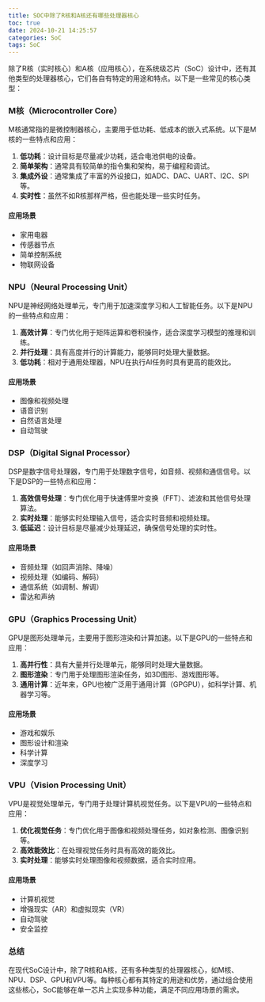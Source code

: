 ```yaml
---
title: SOC中除了R核和A核还有哪些处理器核心
toc: true
date: 2024-10-21 14:25:57
categories: SoC
tags: SoC
---
```


除了R核（实时核心）和A核（应用核心），在系统级芯片（SoC）设计中，还有其他类型的处理器核心，它们各自有特定的用途和特点。以下是一些常见的核心类型：

### M核（Microcontroller Core）

M核通常指的是微控制器核心，主要用于低功耗、低成本的嵌入式系统。以下是M核的一些特点和应用：

1. **低功耗**：设计目标是尽量减少功耗，适合电池供电的设备。
2. **简单架构**：通常具有较简单的指令集和架构，易于编程和调试。
3. **集成外设**：通常集成了丰富的外设接口，如ADC、DAC、UART、I2C、SPI等。
4. **实时性**：虽然不如R核那样严格，但也能处理一些实时任务。

#### 应用场景
- 家用电器
- 传感器节点
- 简单控制系统
- 物联网设备

### NPU（Neural Processing Unit）

NPU是神经网络处理单元，专门用于加速深度学习和人工智能任务。以下是NPU的一些特点和应用：

1. **高效计算**：专门优化用于矩阵运算和卷积操作，适合深度学习模型的推理和训练。
2. **并行处理**：具有高度并行的计算能力，能够同时处理大量数据。
3. **低功耗**：相对于通用处理器，NPU在执行AI任务时具有更高的能效比。

#### 应用场景
- 图像和视频处理
- 语音识别
- 自然语言处理
- 自动驾驶

### DSP（Digital Signal Processor）

DSP是数字信号处理器，专门用于处理数字信号，如音频、视频和通信信号。以下是DSP的一些特点和应用：

1. **高效信号处理**：专门优化用于快速傅里叶变换（FFT）、滤波和其他信号处理算法。
2. **实时处理**：能够实时处理输入信号，适合实时音频和视频处理。
3. **低延迟**：设计目标是尽量减少处理延迟，确保信号处理的实时性。

#### 应用场景
- 音频处理（如回声消除、降噪）
- 视频处理（如编码、解码）
- 通信系统（如调制、解调）
- 雷达和声纳

### GPU（Graphics Processing Unit）

GPU是图形处理单元，主要用于图形渲染和计算加速。以下是GPU的一些特点和应用：

1. **高并行性**：具有大量并行处理单元，能够同时处理大量数据。
2. **图形渲染**：专门用于处理图形渲染任务，如3D图形、游戏图形等。
3. **通用计算**：近年来，GPU也被广泛用于通用计算（GPGPU），如科学计算、机器学习等。

#### 应用场景
- 游戏和娱乐
- 图形设计和渲染
- 科学计算
- 深度学习

### VPU（Vision Processing Unit）

VPU是视觉处理单元，专门用于处理计算机视觉任务。以下是VPU的一些特点和应用：

1. **优化视觉任务**：专门优化用于图像和视频处理任务，如对象检测、图像识别等。
2. **高效能效比**：在处理视觉任务时具有高效的能效比。
3. **实时处理**：能够实时处理图像和视频数据，适合实时应用。

#### 应用场景
- 计算机视觉
- 增强现实（AR）和虚拟现实（VR）
- 自动驾驶
- 安全监控

### 总结

在现代SoC设计中，除了R核和A核，还有多种类型的处理器核心，如M核、NPU、DSP、GPU和VPU等。每种核心都有其特定的用途和优势，通过组合使用这些核心，SoC能够在单一芯片上实现多种功能，满足不同应用场景的需求。